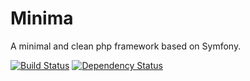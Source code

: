 Minima
======

A minimal and clean php framework based on Symfony.

[![Build Status](https://travis-ci.org/voxsim/minima.svg?branch=master)](https://travis-ci.org/voxsim/minima)
[![Dependency Status](https://www.versioneye.com/user/projects/5583e43636386100150002f2/badge.svg)](https://www.versioneye.com/user/projects/5583e43636386100150002f2)
